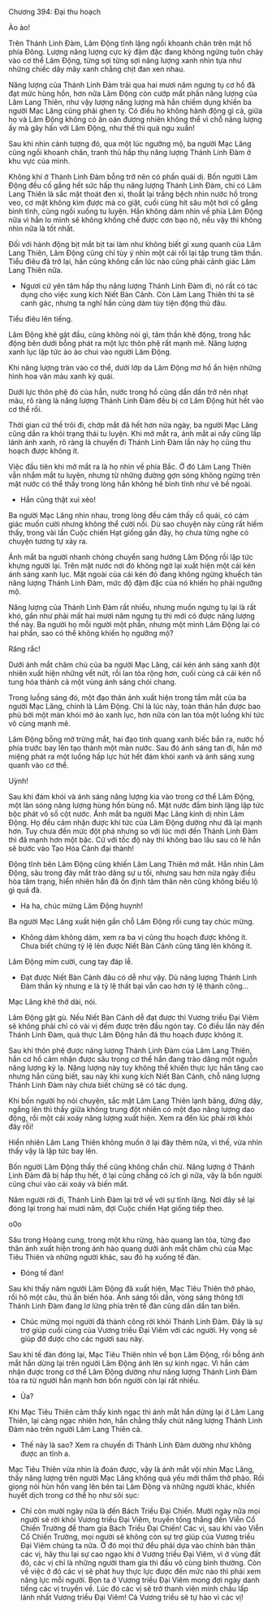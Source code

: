




Chương 394: Đại thu hoạch


Ào ào!

Trên Thánh Linh Đàm, Lâm Động tĩnh lặng ngồi khoanh chân trên mặt hồ phía Đông. Lượng năng lượng cực kỳ đậm đặc đang không ngừng tuôn chảy vào cơ thể Lâm Động, từng sợi từng sợi năng lượng xanh nhìn tựa như những chiếc dây mây xanh chằng chịt đan xen nhau.

Năng lượng của Thánh Linh Đàm trải qua hai mươi năm ngưng tụ cơ hồ đã đạt mức hùng hồn, hơn nữa Lâm Động còn cướp mất phần năng lượng của Lâm Lang Thiên, như vậy lượng năng lượng mà hắn chiếm dụng khiến ba người Mạc Lăng cũng phải ghen tỵ. Có điều họ không hành động gì cả, giữa họ và Lâm Động không có ân oán đương nhiên không thể vì chỗ năng lượng ấy mà gây hấn với Lâm Động, như thế thì quá ngu xuẩn!

Sau khi nhìn cảnh tượng đó, qua một lúc ngưỡng mộ, ba người Mạc Lăng cũng ngồi khoanh chân, tranh thủ hấp thụ năng lượng Thánh Linh Đàm ở khu vực của mình.

Không khí ở Thánh Linh Đàm bỗng trở nên có phần quái dị. Bốn người Lâm Động đều cố gắng hết sức hấp thụ năng lượng Thánh Linh Đàm, chỉ có Lâm Lang Thiên là sắc mặt thoát đen xì, thoắt lại trắng bệch nhìn nước hồ trong veo, cơ mặt không kìm được mà co giật, cuối cùng hít sâu một hơi cố gắng bình tĩnh, cũng ngồi xuống tu luyện. Hắn không dám nhìn về phía Lâm Động nữa vì hắn lo mình sẽ không khống chế được cơn bạo nộ, nếu vậy thì không nhìn nữa là tốt nhất.

Đối với hành động bịt mắt bịt tai làm như không biết gì xung quanh của Lâm Lang Thiên, Lâm Động cũng chỉ tùy ý nhìn một cái rồi lại tập trung tâm thần. Tiểu điêu đã trở lại, hắn cũng không cần lúc nào cũng phải cảnh giác Lâm Lang Thiên nữa.

- Ngươi cứ yên tâm hấp thụ năng lượng Thánh Linh Đàm đi, nó rất có tác dụng cho việc xung kích Niết Bàn Cảnh. Còn Lâm Lang Thiên thì ta sẽ canh gác, nhưng ta nghĩ hắn cũng dám tùy tiện động thủ đâu.

Tiểu điêu lên tiếng.

Lâm Động khẽ gật đầu, cũng không nói gì, tâm thần khẽ động, trong hắc động bên dưới bỗng phát ra một lực thôn phệ rất mạnh mẽ. Năng lượng xanh lục lập tức ào ào chui vào người Lâm Động.

Khi năng lượng tràn vào cơ thể, dưới lớp da Lâm Động mơ hồ ẩn hiện những hình hoa văn màu xanh kỳ quái.

Dưới lực thôn phệ đó của hắn, nước trong hồ cũng dần dần trở nên nhạt màu, rõ ràng là năng lượng Thánh Linh Đàm đều bị cơ Lâm Động hút hết vào cơ thể rồi.

Thời gian cứ thế trôi đi, chớp mắt đã hết hơn nửa ngày, ba người Mạc Lăng cũng dần ra khỏi trạng thái tu luyện. Khi mở mắt ra, ánh mắt ai nấy cũng lấp lánh ánh xanh, rõ ràng là chuyến đi Thánh Linh Đàm lần này họ cũng thu hoạch được không ít.

Việc đầu tiên khi mở mắt ra là họ nhìn về phía Bắc. Ở đó Lâm Lang Thiên vẫn nhắm mắt tu luyện, nhưng từ những đường gợn sóng không ngừng trên mặt nước có thể thấy trong lòng hắn không hề bình tĩnh như vẻ bề ngoài.

- Hắn cũng thật xui xẻo!

Ba người Mạc Lăng nhìn nhau, trong lòng đều cảm thấy cổ quái, có cảm giác muốn cười nhưng không thể cười nổi. Dù sao chuyện này cũng rất hiếm thấy, trong vài lần Cuộc chiến Hạt giống gần đây, họ chưa từng nghe có chuyện tương tự xảy ra.

Ánh mắt ba người nhanh chóng chuyển sang hướng Lâm Động rồi lập tức khựng người lại. Trên mặt nước nơi đó không ngờ lại xuất hiện một cái kén ánh sáng xanh lục. Mặt ngoài của cái kén đó đang không ngừng khuếch tán năng lượng Thánh Linh Đàm, mức độ đậm đặc của nó khiến họ phải ngưỡng mộ.

Năng lượng của Thánh Linh Đàm rất nhiều, nhưng muốn ngưng tụ lại là rất khó, gần như phải mất hai mươi năm ngưng tụ thì mới có được năng lượng thế này. Ba người họ mỗi người một phần, nhưng một mình Lâm Động lại có hai phần, sao có thể không khiến họ ngưỡng mộ?

Răng rắc!

Dưới ánh mắt chăm chú của ba người Mạc Lăng, cái kén ánh sáng xanh đột nhiên xuất hiện những vết nứt, rồi lan tỏa rộng hơn, cuối cùng cả cái kén nổ tung hóa thành cả một vùng ánh sáng chói chang.

Trong luồng sáng đó, một đạo thân ảnh xuất hiện trong tầm mắt của ba người Mạc Lăng, chính là Lâm Động. Chỉ là lúc này, toàn thân hắn được bao phủ bởi một màn khói mờ ảo xanh lục, hơn nữa còn lan tỏa một luồng khí tức vô cùng mạnh mẽ.

Lâm Động bỗng mở trừng mắt, hai đạo tinh quang xanh biếc bắn ra, nước hồ phía trước bay lên tạo thành một màn nước. Sau đó ánh sáng tan đi, hắn mở miệng phát ra một luồng hấp lực hút hết đám khói xanh và ánh sáng xung quanh vào cơ thể.

Uỳnh!

Sau khi đám khói và ánh sáng năng lượng kia vào trong cơ thể Lâm Động, một làn sóng năng lượng hùng hồn bùng nổ. Mặt nước đầm bình lặng lập tức bộc phát vô số cột nước. Ánh mắt ba người Mạc Lăng kinh dị nhìn Lâm Động. Họ đều cảm nhận được khí tức của Lâm Động dường như đã lại mạnh hơn. Tuy chưa đến mức đột phá nhưng so với lúc mới đến Thánh Linh Đàm thì đã mạnh hơn một bậc. Cứ với tốc độ này thì không bao lâu sau có lẽ hắn sẽ bước vào Tạo Hóa Cảnh đại thành!

Động tĩnh bên Lâm Động cũng khiến Lâm Lang Thiên mở mắt. Hắn nhìn Lâm Động, sâu trong đáy mắt trào dâng sự u tối, nhưng sau hơn nửa ngày điều hòa tâm trạng, hiển nhiên hắn đã ổn định tâm thân nên cũng không biểu lộ gì quá đà.

- Ha ha, chúc mừng Lâm Động huynh!

Ba người Mạc Lăng xuất hiện gần chỗ Lâm Động rồi cung tay chúc mừng.

- Không dám không dám, xem ra ba vị cũng thu hoạch được không ít. Chưa biết chừng tỷ lệ lên được Niết Bàn Cảnh cũng tăng lên không ít.

Lâm Động mỉm cười, cung tay đáp lễ.

- Đạt được Niết Bàn Cảnh đâu có dễ như vậy. Dù năng lượng Thánh Linh Đàm thần kỳ nhưng e là tỷ lệ thất bại vẫn cao hơn tỷ lệ thành công…

Mạc Lăng khẽ thở dài, nói.

Lâm Động gật gù. Nếu Niết Bàn Cảnh dễ đạt được thì Vương triều Đại Viêm sẽ không phải chỉ có vài vị đếm được trên đầu ngón tay. Có điều lần này đến Thánh Linh Đàm, quả thực Lâm Động hắn đã thu hoạch được không ít.

Sau khi thôn phệ được năng lượng Thánh Linh Đàm của Lâm Lang Thiên, hắn cơ hồ cảm nhận được sâu trong cơ thể hắn đang trào dâng một nguồn năng lượng kỳ lạ. Năng lượng này tuy không thể khiến thực lực hắn tăng cao nhưng hắn cũng biết, sau này khi xung kích Niết Bàn Cảnh, chỗ năng lượng Thánh Linh Đàm này chưa biết chừng sẽ có tác dụng.

Khi bốn người họ nói chuyện, sắc mặt Lâm Lang Thiên lạnh băng, đứng dậy, ngẩng lên thì thấy giữa không trung đột nhiên có một đạo năng lượng dao động, rồi một cái xoáy năng lượng xuất hiện. Xem ra đến lúc phải rời khỏi đây rồi!

Hiển nhiên Lâm Lang Thiên không muốn ở lại đây thêm nữa, vì thế, vừa nhìn thấy vậy là lập tức bay lên.

Bốn người Lâm Động thấy thế cũng không chần chừ. Năng lượng ở Thánh Linh Đàm đã bị hấp thụ hết, ở lại cũng chẳng có ích gì nữa, vậy là bốn người cũng chui vào cái xoáy và biến mất.

Năm người rời đi, Thánh Linh Đàm lại trở về với sự tĩnh lặng. Nơi đây sẽ lại đóng lại trong hai mươi năm, đợi Cuộc chiến Hạt giống tiếp theo.

o0o

Sâu trong Hoàng cung, trong một khu rừng, hào quang lan tỏa, từng đạo thân ảnh xuất hiện trong ánh hào quang dưới ánh mắt chăm chú của Mạc Tiêu Thiên và những người khác, sau đó hạ xuống tế đàn.

- Đóng tế đàn!

Sau khi thấy năm người Lâm Động đã xuất hiện, Mạc Tiêu Thiên thở phào, rồi hô một câu, thủ ấn biến hóa. Ánh sáng tối dần, vòng sáng thông tới Thánh Linh Đàm đang lơ lửng phía trên tế đàn cũng dần dần tan biến.

- Chúc mừng mọi người đã thành công rời khỏi Thánh Linh Đàm. Đây là sự trợ giúp cuối cùng của Vương triều Đại Viêm với các người. Hy vọng sẽ giúp đỡ được cho các ngươi sau này.

Sau khi tế đàn đóng lại, Mạc Tiêu Thiên nhìn về bọn Lâm Động, rồi bỗng ánh mắt hắn dừng lại trên người Lâm Động ánh lên sự kinh ngạc. Vì hắn cảm nhận được trong cơ thể Lâm Động dường như năng lượng Thánh Linh Đàm tỏa ra từ người hắn mạnh hơn bốn người còn lại rất nhiều.

- Ủa?

Khi Mạc Tiêu Thiên cảm thấy kinh ngạc thì ánh mắt hắn dừng lại ở Lâm Lang Thiên, lại càng ngạc nhiên hơn, hắn chẳng thấy chút năng lượng Thánh Linh Đàm nào trên người Lâm Lang Thiên cả.

- Thế này là sao? Xem ra chuyến đi Thánh Linh Đàm dường như không được an tĩnh a.

Mạc Tiêu Thiên vừa nhìn là đoán được, vậy là ánh mắt vội nhìn Mạc Lăng, thấy năng lượng trên người Mạc Lăng không quá yếu mới thầm thở phào. Rồi giọng nói hùn hồn vang lên bên tai Lâm Động và những người khác, khiến huyết dịch trong cơ thể họ như sôi sục:

- Chỉ còn mười ngày nữa là đến Bách Triều Đại Chiến. Mười ngày nữa mọi người sẽ rời khỏi Vương triều Đại Viêm, truyền tống thẳng đến Viễn Cổ Chiến Trường để tham gia Bách Triều Đại Chiến! Các vị, sau khi vào Viễn Cổ Chiến Trường, mọi người sẽ không còn sự trợ giúp của Vương triều Đại Viêm chúng ta nữa. Ở đó mọi thứ đều phải dựa vào chính bản thân các vị, hãy thu lại sự cao ngạo khi ở Vương triều Đại Viêm, vì ở vùng đất đó, các vị chỉ là những người tham gia thi đấu vô cùng bình thường. Còn về việc ở đó các vị sẽ phát huy thực lực được đến mức nào thì phải xem năng lực mỗi người. Bọn ta ở Vương triều Đại Viêm mong đợi ngày danh tiếng các vị truyền về. Lúc đó các vị sẽ trở thanh viên minh châu lấp lánh nhất Vương triều Đại Viêm! Cả Vương triều sẽ tự hào vì các vị!




